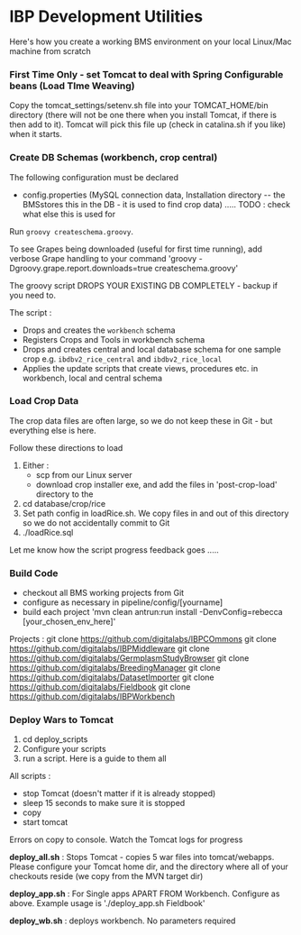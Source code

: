 IBP Development Utilities
=========================

Here's how you create a working BMS environment on your local Linux/Mac machine from scratch

### First Time Only - set Tomcat to deal with Spring Configurable beans (Load TIme Weaving) ###

Copy the tomcat_settings/setenv.sh file into your TOMCAT_HOME/bin directory (there will not be one there when you install Tomcat, if there is then add to it). Tomcat will pick this file up (check in catalina.sh if you like) when it starts.

### Create DB Schemas (workbench, crop central) ###

The following configuration must be declared 

* config.properties (MySQL connection data, Installation directory -- the BMSstores this in the DB - it is used to find crop data) ..... TODO : check what else this is used for

Run `groovy createschema.groovy`.

To see Grapes being downloaded (useful for first time running), add verbose Grape handling to your command
'groovy -Dgroovy.grape.report.downloads=true createschema.groovy'

The groovy script DROPS YOUR EXISTING DB COMPLETELY - backup if you need to.

The script :

* Drops and creates the `workbench` schema
* Registers Crops and Tools in workbench schema
* Drops and creates central and local database schema for one sample crop e.g. `ibdbv2_rice_central` and `ibdbv2_rice_local`
* Applies the update scripts that create views, procedures etc. in workbench, local and central schema


### Load Crop Data ###

The crop data files are often large, so we do not keep these in Git - but everything else is here. 

Follow these directions to load 

1. Either : 
    * scp from our Linux server
    * download crop installer exe, and add the files in 'post-crop-load' directory to the 
2. cd database/crop/rice
3. Set path config in loadRice.sh. We copy files in and out of this directory so we do not accidentally commit to Git
4. ./loadRice.sql

Let me know how the script progress feedback goes .....

### Build Code ###

* checkout all BMS working projects from Git
* configure as necessary in pipeline/config/[yourname]
* build each project 'mvn clean antrun:run install -DenvConfig=rebecca [your_chosen_env_here]'

Projects :
git clone https://github.com/digitalabs/IBPCOmmons
git clone https://github.com/digitalabs/IBPMiddleware
git clone https://github.com/digitalabs/GermplasmStudyBrowser
git clone https://github.com/digitalabs/BreedingManager
git clone https://github.com/digitalabs/DatasetImporter
git clone https://github.com/digitalabs/Fieldbook
git clone https://github.com/digitalabs/IBPWorkbench


### Deploy Wars to Tomcat ###

1. cd deploy_scripts
2. Configure your scripts
3. run a script. Here is a guide to them all

All scripts : 
* stop Tomcat (doesn't matter if it is already stopped)
* sleep 15 seconds to make sure it is stopped
* copy
* start tomcat

Errors on copy to console. Watch the Tomcat logs for progress

**deploy_all.sh** : Stops Tomcat - copies 5 war files into tomcat/webapps. Please configure your Tomcat home dir, and the directory where all of your checkouts reside (we copy from the MVN target dir)

**deploy_app.sh** : For Single apps APART FROM Workbench. Configure as above. Example usage is './deploy_app.sh Fieldbook'

**deploy_wb.sh** : deploys workbench. No parameters required